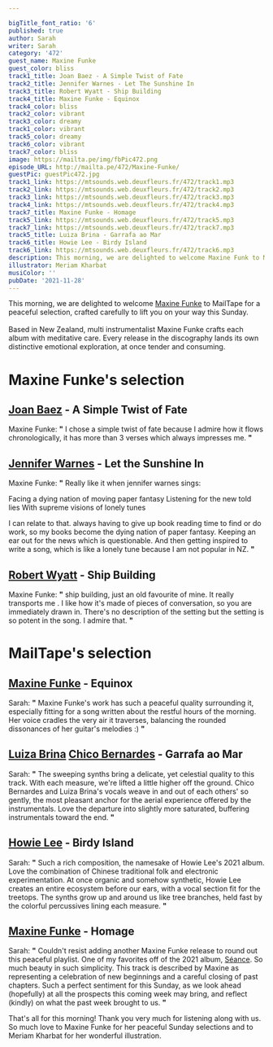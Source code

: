 ```yaml
---

bigTitle_font_ratio: '6'
published: true
author: Sarah
writer: Sarah
category: '472'
guest_name: Maxine Funke
guest_color: bliss
track1_title: Joan Baez - A Simple Twist of Fate
track2_title: Jennifer Warnes - Let The Sunshine In
track3_title: Robert Wyatt - Ship Building
track4_title: Maxine Funke - Equinox
track4_color: bliss
track2_color: vibrant
track3_color: dreamy
track1_color: vibrant
track5_color: dreamy
track6_color: vibrant
track7_color: bliss
image: https://mailta.pe/img/fbPic472.png
episode_URL: http://mailta.pe/472/Maxine-Funke/
guestPic: guestPic472.jpg
track1_link: https://mtsounds.web.deuxfleurs.fr/472/track1.mp3
track2_link: https://mtsounds.web.deuxfleurs.fr/472/track2.mp3
track3_link: https://mtsounds.web.deuxfleurs.fr/472/track3.mp3
track4_link: https://mtsounds.web.deuxfleurs.fr/472/track4.mp3
track7_title: Maxine Funke - Homage
track5_link: https://mtsounds.web.deuxfleurs.fr/472/track5.mp3
track7_link: https://mtsounds.web.deuxfleurs.fr/472/track7.mp3
track5_title: Luiza Brina - Garrafa ao Mar
track6_title: Howie Lee - Birdy Island
track6_link: https://mtsounds.web.deuxfleurs.fr/472/track6.mp3
description: This morning, we are delighted to welcome Maxine Funk to MailTape for a peaceful selection, crafted carefully to lift you on your way this Sunday. Based in New Zealand, multi instrumentalist Maxine Funke crafts each album with meditative care. Every release in the discography lands its own distinctive emotional exploration, at once tender and consuming.
illustrator: Meriam Kharbat
musiColor: ''
pubDate: '2021-11-28'
---
```

 This morning, we are delighted to welcome [Maxine Funke](https://maxinefunke1.bandcamp.com/music) to MailTape for a peaceful selection, crafted carefully to lift you on your way this Sunday. 
<br><br>
Based in New Zealand, multi instrumentalist Maxine Funke crafts each album with meditative care. Every release in the discography lands its own distinctive emotional exploration, at once tender and consuming.  
 

# Maxine Funke's selection

##  [Joan Baez](http://www.joanbaez.com/discography/) - A Simple Twist of Fate
Maxine Funke: **"** I chose a simple twist of fate because I admire how it flows chronologically, it has more than 3 verses which always impresses me. **"** 

##  [Jennifer Warnes](https://www.discogs.com/artist/261834-Jennifer-Warnes) - Let the Sunshine In
Maxine Funke: **"** Really like it when jennifer warnes sings:

Facing a dying nation of moving paper fantasy
Listening for the new told lies
With supreme visions of lonely tunes

I can relate to that. always having to give up book reading time to find or do work, so my books become the dying nation of paper fantasy. Keeping an ear out for the news which is questionable. And then getting inspired to write a song, which is like a lonely tune because I am not popular in NZ. **"** 

## [Robert Wyatt](https://www.robert-wyatt.com/) - Ship Building
Maxine Funke: **"** ship building, just an old favourite of mine. It really transports me . I like how it's made of pieces of conversation, so you are immediately drawn in. There's no description of the setting but the setting is so potent in the song. I admire that. **"** 

# MailTape's selection

## [Maxine Funke](https://maxinefunke1.bandcamp.com/music) - Equinox
Sarah: **"** Maxine Funke's work has such a peaceful quality surrounding it, especially fitting for a song written about the restful hours of the morning. Her voice cradles the very air it traverses, balancing the rounded dissonances of her guitar's melodies :) **"** 

## [Luiza Brina](https://luizabrina.bandcamp.com/track/butterfly-part-julia-branco) [Chico Bernardes](https://chicobernardes.bandcamp.com/) - Garrafa ao Mar
Sarah: **"** The sweeping synths bring a delicate, yet celestial quality to this track. With each measure, we're lifted a little higher off the ground. Chico Bernardes and Luiza Brina's vocals weave in and out of each others' so gently, the most pleasant anchor for the aerial experience offered by the instrumentals. Love the departure into slightly more saturated, buffering instrumentals toward the end. **"** 

## [Howie Lee](https://howielee.bandcamp.com/album/birdy-island) - Birdy Island
Sarah: **"** Such a rich composition, the namesake of Howie Lee's 2021 album. Love the combination of Chinese traditional folk and electronic experimentation. At once organic and somehow synthetic, Howie Lee creates an entire ecosystem before our ears, with a vocal section fit for the treetops. The synths grow up and around us like tree branches, held fast by the colorful percussives lining each measure. **"** 

## [Maxine Funke](https://maxinefunke1.bandcamp.com/music) - Homage
Sarah: **"** Couldn't resist adding another Maxine Funke release to round out this peaceful playlist. One of my favorites off of the 2021 album, [Séance](https://maxinefunke1.bandcamp.com/album/seance). So much beauty in such simplicity. This track is described by Maxine as representing a celebration of new beginnings and a careful closing of past chapters. Such a perfect sentiment for this Sunday, as we look ahead (hopefully) at all the prospects this coming week may bring, and reflect (kindly) on what the past week brought to us. **"** 

That's all for this morning! Thank you very much for listening along with us. So much love to Maxine Funke for her peaceful Sunday selections and to Meriam Kharbat for her wonderful illustration.
